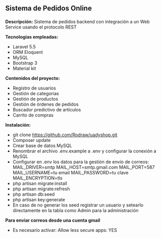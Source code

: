 ## <p>Sistema de Pedidos Online</p>


**Descripción:**
Sistema de pedidos backend con integración a un Web Service usando el protocolo REST

**Tecnologías empleadas:**
* Laravel 5.5
* ORM Eloquent
* MySQL
* Bootstrap 3
* Material kit

**Contenidos del proyecto:**
* Registro de usuarios
* Gestión de categorias
* Gestión de productos
* Gestión de órdenes de pedidos
* Buscador predictivo de artículos
* Carrito de compras



**Instalación:**
* git clone https://github.com/Rodraw/uadyshop.git
* Composer update
* Crear base de datos MySQL
* Renombrar el archivo .env.example a .env y configurar la conexión a MySQL
* Configurar en .env los datos para la gestión de envío de correos: MAIL_DRIVER=smtp MAIL_HOST=smtp.gmail.com MAIL_PORT=587 MAIL_USERNAME=tu email MAIL_PASSWORD=tu clave MAIL_ENCRYPTION=tls
* php artisan migrate:install
* php artisan migrate:refresh
* php artisan db:seed
* php artisan key:generate
* En caso de no generar los seed registrar un usuario y setearlo directamente en la tabla como Admin para la administración

**Para enviar correos desde una cuenta gmail**
* Es necesario activar: Allow less secure apps: YES
